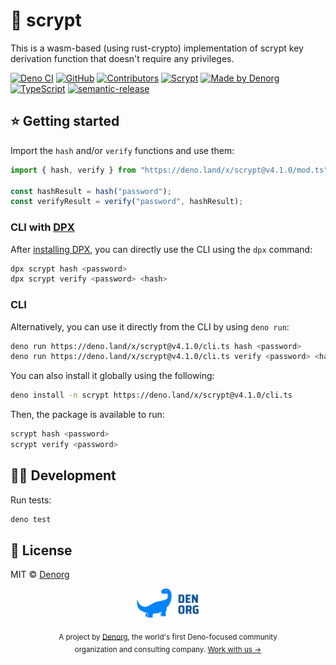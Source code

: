 # 🔑 scrypt

This is a wasm-based (using rust-crypto) implementation of scrypt key derivation function that doesn't require any privileges.

[![Deno CI](https://github.com/denorg/scrypt/workflows/Deno%20CI/badge.svg)](https://github.com/denorg/scrypt/actions)
[![GitHub](https://img.shields.io/github/license/denorg/scrypt)](https://github.com/denorg/scrypt/blob/master/LICENSE)
[![Contributors](https://img.shields.io/github/contributors/denorg/scrypt)](https://github.com/denorg/scrypt/graphs/contributors)
[![Scrypt](https://img.shields.io/badge/deno-scrypt-brightgreen)](https://denorg.github.io/scrypt/)
[![Made by Denorg](https://img.shields.io/badge/made%20by-denorg-0082fb)](https://github.com/denorg)
[![TypeScript](https://img.shields.io/badge/types-TypeScript-blue)](https://github.com/denorg/scrypt)
[![semantic-release](https://img.shields.io/badge/%20%20%F0%9F%93%A6%F0%9F%9A%80-semantic--release-e10079.svg)](https://github.com/semantic-release/semantic-release)

## ⭐ Getting started

Import the `hash` and/or `verify` functions and use them:

```ts
import { hash, verify } from "https://deno.land/x/scrypt@v4.1.0/mod.ts";

const hashResult = hash("password");
const verifyResult = verify("password", hashResult);
```

### CLI with [DPX](https://github.com/denorg/dpx)

After [installing DPX](https://github.com/denorg/dpx), you can directly use the CLI using the `dpx` command:

```bash
dpx scrypt hash <password>
dpx scrypt verify <password> <hash>
```

### CLI

Alternatively, you can use it directly from the CLI by using `deno run`:

```bash
deno run https://deno.land/x/scrypt@v4.1.0/cli.ts hash <password>
deno run https://deno.land/x/scrypt@v4.1.0/cli.ts verify <password> <hash>
```

You can also install it globally using the following:

```bash
deno install -n scrypt https://deno.land/x/scrypt@v4.1.0/cli.ts
```

Then, the package is available to run:

```bash
scrypt hash <password>
scrypt verify <password>
```

## 👩‍💻 Development

Run tests:

```bash
deno test
```

## 📄 License

MIT © [Denorg](https://den.org.in)

<p align="center">
  <a href="https://den.org.in">
    <img width="100" alt="" src="https://raw.githubusercontent.com/denorg/denorg/master/logo.svg">
  </a>
</p>
<p align="center">
  <sub>A project by <a href="https://den.org.in">Denorg</a>, the world's first Deno-focused community<br>organization and consulting company. <a href="https://den.org.in">Work with us →</a></sub>
</p>
